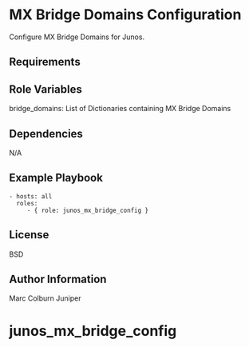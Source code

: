 MX Bridge Domains Configuration
=========

Configure MX Bridge Domains for Junos.

Requirements
------------


Role Variables
--------------
bridge_domains: List of Dictionaries containing MX Bridge Domains




Dependencies
------------

N/A

Example Playbook
----------------

    - hosts: all
      roles:
         - { role: junos_mx_bridge_config }

License
-------

BSD

Author Information
------------------

Marc Colburn Juniper
# junos_mx_bridge_config
